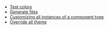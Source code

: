 * [Test colors](https://material.io/tools/color/#!/?view.left=0&view.right=0&primary.color=CFD8DC&secondary.color=FFF59D)
* [Generate files](https://react-theming.github.io/create-mui-theme/)
* [Customizing all instances of a component type](https://material-ui.com/customization/themes/#customizing-all-instances-of-a-component-type)
* [Override all theme](https://material-ui.com/customization/themes/#customizing-all-instances-of-a-component-type)
